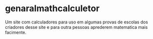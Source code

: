 # genaralmathcalculetor
Um site com calculadores para uso em algumas provas de escolas dos criadores desse site e para outra pessoas aprederem matematica mais facimente.

